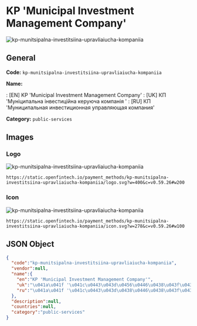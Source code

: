 
# KP 'Municipal Investment Management Company' 
![kp-munitsipalna-investitsiina-upravliaiucha-kompaniia](https://static.openfintech.io/payment_methods/kp-munitsipalna-investitsiina-upravliaiucha-kompaniia/logo.svg?w=400&c=v0.59.26#w200)  

## General 
**Code:** `kp-munitsipalna-investitsiina-upravliaiucha-kompaniia` 
 
**Name:** 
 
:	[EN] KP 'Municipal Investment Management Company' 
:	[UK] КП 'Муніципальна інвестиційна керуюча компанія ' 
:	[RU] КП 'Муниципальная инвестиционная управляющая компания' 
 
**Category:** `public-services` 
 

## Images 

### Logo 
![kp-munitsipalna-investitsiina-upravliaiucha-kompaniia](https://static.openfintech.io/payment_methods/kp-munitsipalna-investitsiina-upravliaiucha-kompaniia/logo.svg?w=400&c=v0.59.26#w200)  

```
https://static.openfintech.io/payment_methods/kp-munitsipalna-investitsiina-upravliaiucha-kompaniia/logo.svg?w=400&c=v0.59.26#w200
```  

### Icon 
![kp-munitsipalna-investitsiina-upravliaiucha-kompaniia](https://static.openfintech.io/payment_methods/kp-munitsipalna-investitsiina-upravliaiucha-kompaniia/icon.svg?w=278&c=v0.59.26#w100)  

```
https://static.openfintech.io/payment_methods/kp-munitsipalna-investitsiina-upravliaiucha-kompaniia/icon.svg?w=278&c=v0.59.26#w100
```  

## JSON Object 

```json
{
  "code":"kp-munitsipalna-investitsiina-upravliaiucha-kompaniia",
  "vendor":null,
  "name":{
    "en":"KP 'Municipal Investment Management Company'",
    "uk":"\u041a\u041f '\u041c\u0443\u043d\u0456\u0446\u0438\u043f\u0430\u043b\u044c\u043d\u0430 \u0456\u043d\u0432\u0435\u0441\u0442\u0438\u0446\u0456\u0439\u043d\u0430 \u043a\u0435\u0440\u0443\u044e\u0447\u0430 \u043a\u043e\u043c\u043f\u0430\u043d\u0456\u044f '",
    "ru":"\u041a\u041f '\u041c\u0443\u043d\u0438\u0446\u0438\u043f\u0430\u043b\u044c\u043d\u0430\u044f \u0438\u043d\u0432\u0435\u0441\u0442\u0438\u0446\u0438\u043e\u043d\u043d\u0430\u044f \u0443\u043f\u0440\u0430\u0432\u043b\u044f\u044e\u0449\u0430\u044f \u043a\u043e\u043c\u043f\u0430\u043d\u0438\u044f'"
  },
  "description":null,
  "countries":null,
  "category":"public-services"
}
```  
